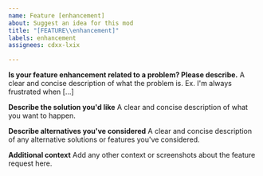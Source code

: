 ```yaml
---
name: Feature [enhancement]
about: Suggest an idea for this mod
title: "[FEATURE\\enhancement]"
labels: enhancement
assignees: cdxx-lxix

---
```


**Is your feature enhancement related to a problem? Please describe.**
A clear and concise description of what the problem is. Ex. I'm always frustrated when [...]

**Describe the solution you'd like**
A clear and concise description of what you want to happen.

**Describe alternatives you've considered**
A clear and concise description of any alternative solutions or features you've considered.

**Additional context**
Add any other context or screenshots about the feature request here.
